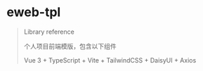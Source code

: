 # eweb-tpl

> Library reference
>
> 个人项目前端模版，包含以下组件
>
> Vue 3 + TypeScript + Vite + TailwindCSS + DaisyUI + Axios